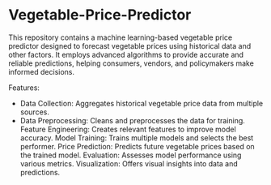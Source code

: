 # Vegetable-Price-Predictor
This repository contains a machine learning-based vegetable price predictor designed to forecast vegetable prices using historical data and other factors. It employs advanced algorithms to provide accurate and reliable predictions, helping consumers, vendors, and policymakers make informed decisions.

Features:
* Data Collection: Aggregates historical vegetable price data from multiple sources.
* Data Preprocessing: Cleans and preprocesses the data for training.
Feature Engineering: Creates relevant features to improve model accuracy.
Model Training: Trains multiple models and selects the best performer.
Price Prediction: Predicts future vegetable prices based on the trained model.
Evaluation: Assesses model performance using various metrics.
Visualization: Offers visual insights into data and predictions.

